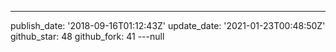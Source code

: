---
publish_date: '2018-09-16T01:12:43Z'
update_date: '2021-01-23T00:48:50Z'
github_star: 48
github_fork: 41
---null